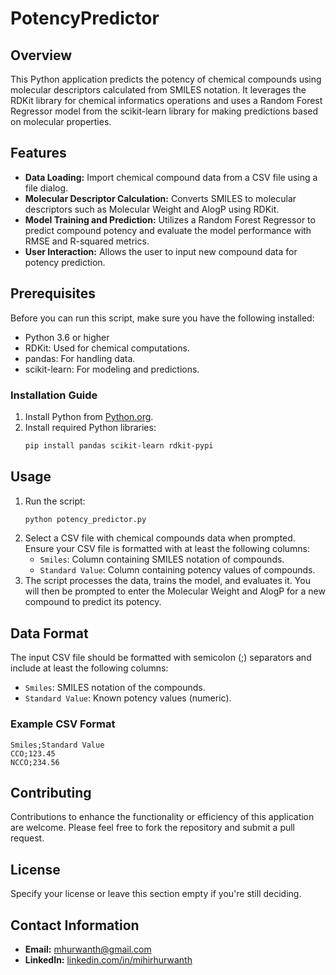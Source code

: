 # PotencyPredictor

## Overview
This Python application predicts the potency of chemical compounds using molecular descriptors calculated from SMILES notation. It leverages the RDKit library for chemical informatics operations and uses a Random Forest Regressor model from the scikit-learn library for making predictions based on molecular properties.

## Features
- **Data Loading:** Import chemical compound data from a CSV file using a file dialog.
- **Molecular Descriptor Calculation:** Converts SMILES to molecular descriptors such as Molecular Weight and AlogP using RDKit.
- **Model Training and Prediction:** Utilizes a Random Forest Regressor to predict compound potency and evaluate the model performance with RMSE and R-squared metrics.
- **User Interaction:** Allows the user to input new compound data for potency prediction.

## Prerequisites
Before you can run this script, make sure you have the following installed:
- Python 3.6 or higher
- RDKit: Used for chemical computations.
- pandas: For handling data.
- scikit-learn: For modeling and predictions.

### Installation Guide
1. Install Python from [Python.org](https://www.python.org).
2. Install required Python libraries:
   ```bash
   pip install pandas scikit-learn rdkit-pypi
   ```

## Usage
1. Run the script:
   ```bash
   python potency_predictor.py
   ```
2. Select a CSV file with chemical compounds data when prompted. Ensure your CSV file is formatted with at least the following columns:
   - `Smiles`: Column containing SMILES notation of compounds.
   - `Standard Value`: Column containing potency values of compounds.
3. The script processes the data, trains the model, and evaluates it. You will then be prompted to enter the Molecular Weight and AlogP for a new compound to predict its potency.

## Data Format
The input CSV file should be formatted with semicolon (;) separators and include at least the following columns:
- `Smiles`: SMILES notation of the compounds.
- `Standard Value`: Known potency values (numeric).

### Example CSV Format
```
Smiles;Standard Value
CCO;123.45
NCCO;234.56
```

## Contributing
Contributions to enhance the functionality or efficiency of this application are welcome. Please feel free to fork the repository and submit a pull request.

## License
Specify your license or leave this section empty if you're still deciding.

## Contact Information
- **Email:** [mhurwanth@gmail.com](mailto:mhurwanth@gmail.com)
- **LinkedIn:** [linkedin.com/in/mihirhurwanth](https://www.linkedin.com/in/mihirhurwanth/)

```
